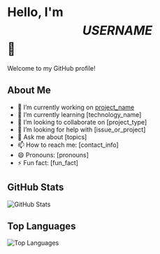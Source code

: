 # Hello, I'm $$USERNAME$$ 👋

Welcome to my GitHub profile!

## About Me
- 🔭 I’m currently working on [project_name](project_link)
- 🌱 I’m currently learning [technology_name]
- 👯 I’m looking to collaborate on [project_type]
- 🤔 I’m looking for help with [issue_or_project]
- 💬 Ask me about [topics]
- 📫 How to reach me: [contact_info]
- 😄 Pronouns: [pronouns]
- ⚡ Fun fact: [fun_fact]

## GitHub Stats
![GitHub Stats](https://github-readme-stats.vercel.app/api?username=abhiiesante&show_icons=true&theme=radical)

## Top Languages
![Top Languages](https://github-readme-stats.vercel.app/api/top-langs/?username=abhiiesante&layout=compact&theme=radical)
